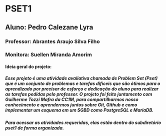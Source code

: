 # PSET1
## Aluno: Pedro Calezane Lyra
### Professor: Abrantes Araujo Silva Filho
### Monitora: Suellen Miranda Amorim
#### Ideia geral do projeto:
##### Esse projeto é uma atividade avaliativa chamada de Problem Set (Pset) que é um conjunto de problemas e tarefas dificeis que são ótimos para o aprendizado por precisar de esforço e dedicação do aluno para realizar as tarefas pedidas pelo professor.  O projeto foi feito juntamento com Guilherme Tozzi Mafra da CC1M, para compartilharmos nosso conhecimento e aprendermos juntos sobre Git, Github e como implementar um esquema em um SGBD como PostgreSQL e MariaDB.
##### Para acessar as atividades requeridas, elas estão dentro do subdiretório *pset1* de forma organizada.

